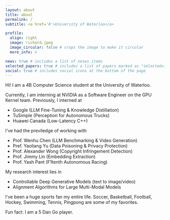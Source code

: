 ```yaml
---
layout: about
title: about
permalink: /
subtitle: <a href='#'>University of Waterloo</a>

profile:
  align: right
  image: richard.jpeg
  image_circular: false # crops the image to make it circular
  more_info: >

news: true # includes a list of nesws items
selected_papers: true # includes a list of papers marked as "selected={true}"
social: true # includes social icons at the bottom of the page
---
```


Hi! I am a 4B Computer Science student at the University of Waterloo.

Currently, I am interning at NVIDIA as a Software Engineer on the GPU Kernel team. Previously, I interned at

- Google (LLM Fine-Tuning & Knowledge Distillation)
- TuSimple (Perception for Autonomous Trucks)
- Huawei Canada (Low-Latency C++)

I've had the previledge of working with

- Prof. Wenhu Chen (LLM Benchmarking & Video Generation)
- Pref. Yaoliang Yu (Data Poisoning & Privacy Protection)
- Prof. Alexander Wong (Copyright Infringement Detection)
- Prof. Jimmy Lin (Embedding Extraction)
- Prof. Yash Pant (F1tenth Autonomous Racing)

My research interest lies in

- Controllable Deep Generative Models (text to image/video)
- Alignment Algorithms for Large Multi-Modal Models

I've been a huge sports fan my entire life. Soccer, Basketball, Football, Hockey, Swimming, Tennis, Pingpong are some of my favorites.

Fun fact: I am a 5 Dan Go player. 
